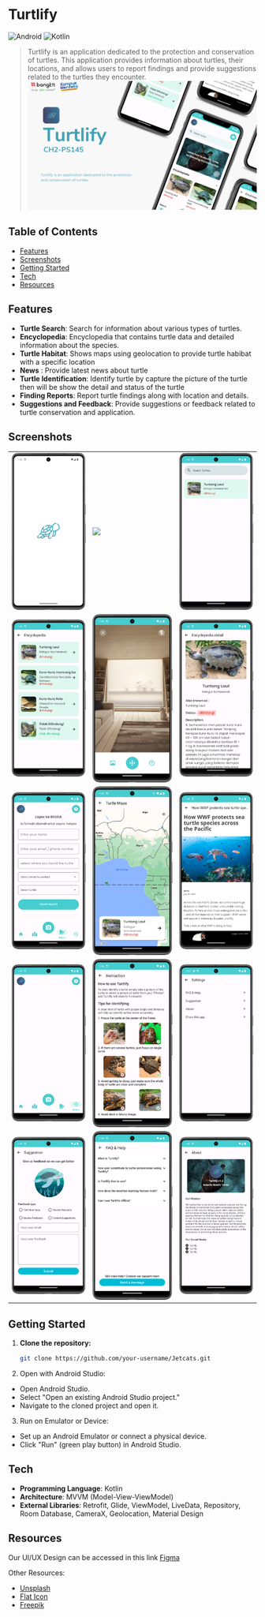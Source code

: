 # Turtlify 
![Android](https://img.shields.io/badge/Android-3DDC84.svg?style=for-the-badge&logo=Android&logoColor=white)
![Kotlin](https://img.shields.io/badge/Kotlin-7F52FF.svg?style=for-the-badge&logo=Kotlin&logoColor=white)

> Turtlify is an application dedicated to the protection and conservation of turtles. This application provides information about turtles, their locations, and allows users to report findings and provide suggestions related to the turtles they encounter.
![Preview Turtlify App](https://github.com/Turtlify-Capstone/.github/blob/main/profile/screenshots/TurtlifyHeader.png)

## Table of Contents

- [Features](#features)
- [Screenshots](#screenshots)
- [Getting Started](#getting)
- [Tech](#tech)
- [Resources](#resources)

## Features

- **Turtle Search**: Search for information about various types of turtles.
- **Encyclopedia**: Encyclopedia that contains turtle data and detailed information about the species.
- **Turtle Habitat**: Shows maps using geolocation to provide turtle habibat with a specific location
- **News** : Provide latest news about turtle
- **Turtle Identification**: Identify turtle by capture the picture of the turtle then will be show the detail and status of the turtle
- **Finding Reports**: Report turtle findings along with location and details.
- **Suggestions and Feedback**: Provide suggestions or feedback related to turtle conservation and application.

## Screenshots

<table>
  <tr>
    <td><img src="https://github.com/Turtlify-Capstone/.github/blob/main/profile/screenshots/SplashScreen.png" ></td>
    <td><img src="https://github.com/Turtlify-Capstone/.github/blob/main/profile/screenshots/Homescreen.png" ></td>
    <td><img src="https://github.com/Turtlify-Capstone/.github/blob/main/profile/screenshots/Search.png" ></td>
  </tr>
  <tr>
    <td><img src="https://github.com/Turtlify-Capstone/.github/blob/main/profile/screenshots/Encyclopedia.png"></td>
    <td><img src="https://github.com/Turtlify-Capstone/.github/blob/main/profile/screenshots/Camera.png"></td>
    <td><img src="https://github.com/Turtlify-Capstone/.github/blob/main/profile/screenshots/EncyclopediaDetail.png" ></td>
  </tr>
  <tr>
    <td><img src="https://github.com/Turtlify-Capstone/.github/blob/main/profile/screenshots/Report.png"></td>
    <td><img src="https://github.com/Turtlify-Capstone/.github/blob/main/profile/screenshots/Maps.png"></td>
    <td><img src="https://github.com/Turtlify-Capstone/.github/blob/main/profile/screenshots/News.png" ></td>
  </tr>
  <tr>
    <td><img src="https://github.com/Turtlify-Capstone/.github/blob/main/profile/screenshots/History.png"></td>
    <td><img src="https://github.com/Turtlify-Capstone/.github/blob/main/profile/screenshots/Instruction.png"></td>
    <td><img src="https://github.com/Turtlify-Capstone/.github/blob/main/profile/screenshots/Settings.png" ></td>
  </tr>
  </tr>
    <tr>
    <td><img src="https://github.com/Turtlify-Capstone/.github/blob/main/profile/screenshots/Suggestion.png"></td>
    <td><img src="https://github.com/Turtlify-Capstone/.github/blob/main/profile/screenshots/FAQ.png"></td>
    <td><img src="https://github.com/Turtlify-Capstone/.github/blob/main/profile/screenshots/About.png" ></td>
  </tr>
 </table>

## Getting Started
1. **Clone the repository:**
   ```bash
   git clone https://github.com/your-username/Jetcats.git
2. Open with Android Studio:
- Open Android Studio.
- Select "Open an existing Android Studio project."
- Navigate to the cloned project and open it.
3. Run on Emulator or Device:
- Set up an Android Emulator or connect a physical device.
- Click "Run" (green play button) in Android Studio.

## Tech
- **Programming Language**: Kotlin
- **Architecture**: MVVM (Model-View-ViewModel)
- **External Libraries**: Retrofit, Glide, ViewModel, LiveData, Repository, Room Database, CameraX, Geolocation, Material Design

## Resources

Our UI/UX Design can be accessed in this link [Figma](https://www.figma.com/file/U9xdxmxN4awJrdZNBWbH3g/UI%2FUX?type=design&node-id=242%3A78&mode=design&t=D4KXbXk637CQmZ8C-1)

Other Resources:
- [Unsplash](https://unsplash.com/)
- [Flat Icon](https://www.flaticon.com/)
- [Freepik](https://www.freepik.com/)
